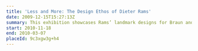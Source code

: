 ```yaml
---
title: 'Less and More: The Design Ethos of Dieter Rams'
date: 2009-12-15T15:27:13Z
summary: This exhibition showcases Rams’ landmark designs for Braun and furniture manufacturer Vitsœ, examines how Rams’ design ethos inspired Braun’s entire product range for over 40 years, and assess his lasting influence on today’s design landscape.
start: 2010-11-18
end: 2010-03-07
placeId: 9c3xgw3g+h4
---
```

